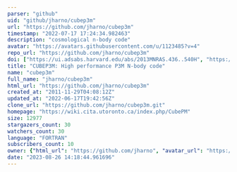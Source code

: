 ```yaml
---
parser: "github"
uid: "github/jharno/cubep3m"
url: "https://github.com/jharno/cubep3m"
timestamp: "2022-07-17 17:24:34.982463"
description: "cosmological n-body code"
avatar: "https://avatars.githubusercontent.com/u/1123485?v=4"
repo_url: "https://github.com/jharno/cubep3m"
doi: ["https://ui.adsabs.harvard.edu/abs/2013MNRAS.436..540H", "https://ui.adsabs.harvard.edu/abs/2012ascl.soft08018H/abstract"]
title: "CUBEP3M: High performance P3M N-body code"
name: "cubep3m"
full_name: "jharno/cubep3m"
html_url: "https://github.com/jharno/cubep3m"
created_at: "2011-11-29T04:08:12Z"
updated_at: "2022-06-17T19:42:56Z"
clone_url: "https://github.com/jharno/cubep3m.git"
homepage: "https://wiki.cita.utoronto.ca/index.php/CubePM"
size: 12977
stargazers_count: 30
watchers_count: 30
language: "FORTRAN"
subscribers_count: 10
owner: {"html_url": "https://github.com/jharno", "avatar_url": "https://avatars.githubusercontent.com/u/1123485?v=4", "login": "jharno", "type": "User"}
date: "2023-08-26 14:18:44.961696"
---
```

